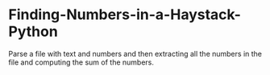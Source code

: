 # Finding-Numbers-in-a-Haystack-Python
Parse a file with text and numbers and then extracting all the numbers in the file and computing the sum of the numbers.
